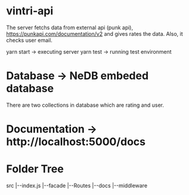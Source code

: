 # vintri-api

The server fetchs data from external api (punk api), https://punkapi.com/documentation/v2 and gives rates the data. 
Also, it checks user email. 

yarn start -> executing server
yarn test -> running test environment

# Database -> NeDB embeded database
There are two collections in database which are rating and user.

# Documentation -> http://localhost:5000/docs

# Folder Tree
src
 |--index.js
 |--facade
 |--Routes
     |--docs
     |--middleware
   
